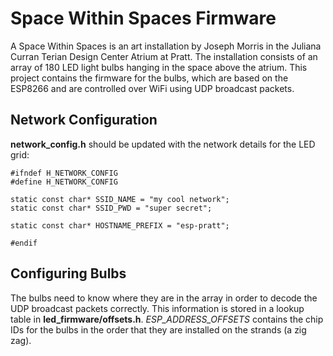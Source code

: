 # Space Within Spaces Firmware

A Space Within Spaces is an art installation by Joseph Morris in the Juliana
Curran Terian Design Center Atrium at Pratt. The installation consists of an
array of 180 LED light bulbs hanging in the space above the atrium. This
project contains the firmware for the bulbs, which are based on the ESP8266 and
are controlled over WiFi using UDP broadcast packets.

## Network Configuration

**network_config.h** should be updated with the network details for the LED
grid:

```
#ifndef H_NETWORK_CONFIG
#define H_NETWORK_CONFIG

static const char* SSID_NAME = "my cool network";
static const char* SSID_PWD = "super secret";

static const char* HOSTNAME_PREFIX = "esp-pratt";

#endif
```

## Configuring Bulbs

The bulbs need to know where they are in the array in order to decode the
UDP broadcast packets correctly. This information is stored in a lookup table
in **led_firmware/offsets.h**. *ESP_ADDRESS_OFFSETS* contains the chip IDs for
the bulbs in the order that they are installed on the strands (a zig zag).


